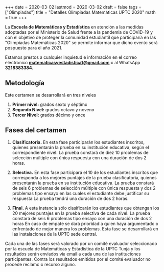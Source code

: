 +++
date      = 2020-03-02
lastmod   = 2020-03-02
draft     = false
tags      = ["Olimpiadas"]
title     = "Detalles Olimpiadas Matemáticas UPTC 2020"
math      = true
+++

La **Escuela de Matemáticas y Estadística** en atención a las medidas adoptadas por el Ministerio de Salud frente a la pandemia de COVID-19 y con el objetivo de proteger la comunidad estudiantil que participaría en las "Olimpiadas Matemáticas  2020" se permite informar que dicho evento será pospuesto para el año 2021.
 
Estamos prestos a cualquier inquietud e información en el correo electrónico **matematicasyestadistica1@gmail.com** o al WhatsApp **3218383384**.


## Metodología

Este certamen se desarrollará en tres niveles
1. **Primer nivel:** grados sexto y séptimo
2. **Segundo Nivel:** grados octavo y noveno
3. **Tercer Nivel:** grados décimo y once


## Fases del certamen

1. **Clasificatoria.** En esta fase participarán los estudiantes inscritos, quienes presentarán la prueba en su institución educativa, según el correspondiente nivel. La prueba constará de diez 10 problemas de selección múltiple con única respuesta con una duración de dos 2 horas.

2. **Selectiva.** En esta fase participará el 10 de los estudiantes inscritos que corresponda a los mejores puntajes de la prueba clasificatoria, quienes presentarán la prueba en su institución educativa. La prueba constará de seis 6 problemas de selección múltiple con única respuesta y dos 2 problemas tipo ensayo en las cuales el estudiante debe justificar su respuesta La prueba tendrá una duración de dos 2 horas.

3. **Final.** A esta instancia sólo clasificarán los estudiantes que obtengan los 20 mejores puntajes en la prueba selectiva de cada nivel. La prueba constará de seis 6 problemas tipo ensayo con una duración de dos 2 horas En caso de empate se dará prioridad a quien haya argumentado o enfrentado de mejor manera los problemas. Esta fase se desarrollará en las instalaciones de la UPTC sede central.

Cada una de las fases será valorado por un comité evaluador seleccionado por la escuela de Matemáticas y Estadística de la UPTC Tunja y los resultados serán enviados vía email a cada una de las instituciones participantes. Contra los resultados emitidos por el comité evaluador no procede reclamo o recurso alguno.


